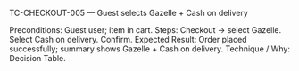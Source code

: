 TC-CHECKOUT-005 — Guest selects Gazelle + Cash on delivery

Preconditions: Guest user; item in cart.
Steps:
Checkout → select Gazelle.
Select Cash on delivery.
Confirm.
Expected Result: Order placed successfully; summary shows Gazelle + Cash on delivery.
Technique / Why: Decision Table.
